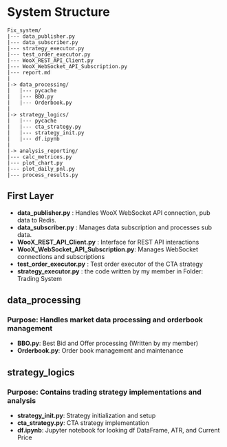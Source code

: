 # System Structure
```
Fix_system/
|--- data_publisher.py
|--- data_subscriber.py
|--- strategy_executor.py
|--- test_order_executor.py
|--- WooX_REST_API_Client.py
|--- WooX_WebSocket_API_Subscription.py
|--- report.md
|
|-> data_processing/
|   |--- pycache
|   |--- BBO.py
|   |--- Orderbook.py
|
|-> strategy_logics/
|   |--- pycache
|   |--- cta_strategy.py
|   |--- strategy_init.py
|   |--- df.ipynb
|
|-> analysis_reporting/
|--- calc_metrices.py
|--- plot_chart.py
|--- plot_daily_pnl.py
|--- process_results.py
``` 
## First Layer
* **data_publisher.py** : Handles WooX WebSocket API connection, pub data to Redis.
* **data_subscriber.py** : Manages data subscription and processes sub data.
* **WooX_REST_API_Client.py** : Interface for REST API interactions
* **WooX_WebSocket_API_Subscription.py**: Manages WebSocket connections and subscriptions
* **test_order_executor.py** : Test order executor of the CTA strategy
* **strategy_executor.py** : the code written by my member in Folder: Trading System

## data_processing
### Purpose: Handles market data processing and orderbook management
* **BBO.py**: Best Bid and Offer processing (Written by my member)
* **Orderbook.py**: Order book management and maintenance

## strategy_logics
### Purpose: Contains trading strategy implementations and analysis
* **strategy_init.py**: Strategy initialization and setup
* **cta_strategy.py**: CTA strategy implementation
* **df.ipynb**: Jupyter notebook for looking df DataFrame, ATR, and Current Price
